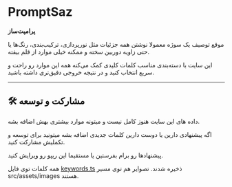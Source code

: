 # PromptSaz
**پرامپت‌ساز**

موقع توصیف یک سوژه معمولا نوشتن همه جزئیات مثل نورپردازی، ترکیب‌بندی، رنگ‌ها یا حتی زاویه دوربین سخته و ممکنه خیلی موارد از قلم بیفته.

این سایت با دسته‌بندی مناسب کلمات کلیدی کمک می‌کنه همه این موارد رو راحت و سریع انتخاب کنید و در نتیجه خروجی دقیق‌تری داشته باشید.

---

## 🛠️ مشارکت و توسعه
داده های این سایت هنوز کامل نیست و میتونه موارد بیشتری بهش اضافه بشه.

اگه پیشنهادی دارین یا دوست دارین کلمات جدیدی اضافه بشه میتونید برای توسعه و تکملیش مشارکت کنید.

پیشنهادها رو برام بفرستین یا مستقیما این ریپو رو ویرایش کنید.

همه کلمات توی فایل [keywords.ts](src/data/keywords.ts) ذخیره شدند. تصوایر هم توی مسیر src/assets/images هستند.